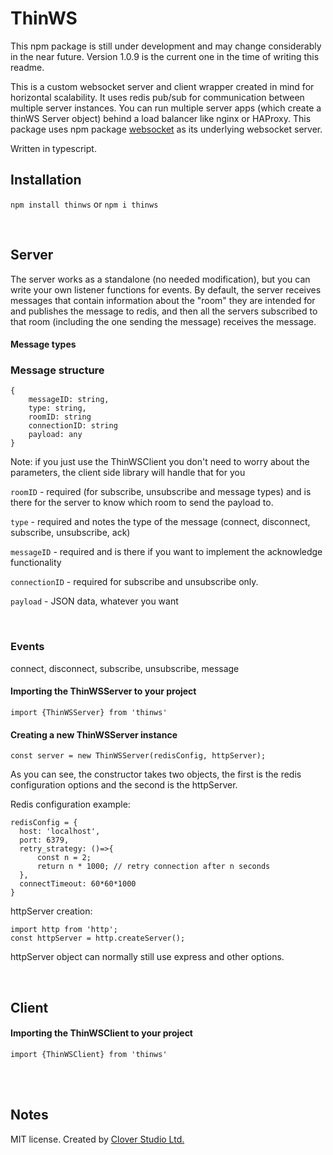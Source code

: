 # ThinWS

This npm package is still under development and may change considerably in the near future. Version 1.0.9 is the current one in the time of writing this readme.

This is a custom websocket server and client wrapper created in mind for horizontal scalability. It uses redis pub/sub for communication between multiple server instances. You can run multiple server apps (which create a thinWS Server object) behind a load balancer like nginx or HAProxy. This package uses npm package [websocket](https://www.npmjs.com/package/websocket) as its underlying websocket server. 

Written in typescript.


## Installation
`npm install thinws`  or   `npm i thinws`

<br/>

## Server

The server works as a standalone (no needed modification), but you can write your own listener functions for events. By default, the server receives messages that contain information about the "room" they are intended for and publishes the message to redis, and then all the servers subscribed to that room (including the one sending the message) receives the message. 


#### Message types


### Message structure

    {
        messageID: string,
        type: string,
        roomID: string   
        connectionID: string  
        payload: any
    }

Note: if you just use the ThinWSClient you don't need to worry about the parameters, the client side library will handle that for you


`roomID`        - required (for subscribe, unsubscribe and message types) and is there for the server to know which room to send the payload to.

`type`          - required and notes the type of the message (connect, disconnect, subscribe, unsubscribe, ack)

`messageID`     - required and is there if you want to implement the acknowledge functionality

`connectionID`  - required for subscribe and unsubscribe only.

`payload`       - JSON data, whatever you want



<br/>


### Events
connect,
disconnect,
subscribe,
unsubscribe,
message

#### Importing the ThinWSServer to your project
`import {ThinWSServer} from 'thinws'`

#### Creating a new ThinWSServer instance
    
    const server = new ThinWSServer(redisConfig, httpServer);

As you can see, the constructor takes two objects, the first is the redis configuration options and the second is the httpServer.

Redis configuration example:

    redisConfig = {
      host: 'localhost',
      port: 6379,
      retry_strategy: ()=>{
          const n = 2;
          return n * 1000; // retry connection after n seconds
      },
      connectTimeout: 60*60*1000
    }

httpServer creation: 
    
    import http from 'http';
    const httpServer = http.createServer();
    
httpServer object can normally still use express and other options.
    
    
<br/>
    
## Client

#### Importing the ThinWSClient to your project
`import {ThinWSClient} from 'thinws'`


<br/>
<br/>

## Notes
MIT license. Created by [Clover Studio Ltd.](https://clover.studio/)
